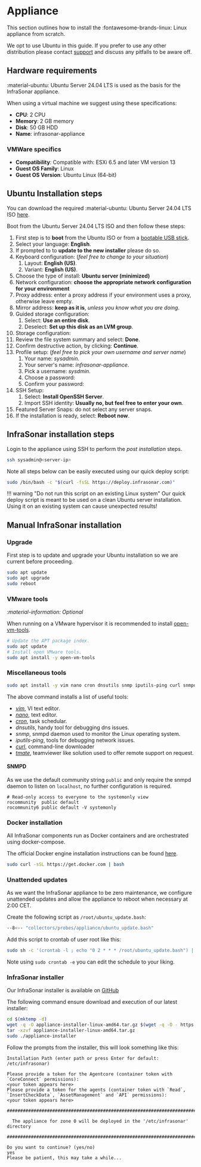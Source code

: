 # Appliance

This section outlines how to install the :fontawesome-brands-linux: Linux appliance from scratch.

We opt to use Ubuntu in this guide. If you prefer to use any other distribution please contact [support](/docs/introduction/support.md) and discuss any pitfalls to be aware off.

## Hardware requirements

:material-ubuntu: Ubuntu Server 24.04 LTS is used as the basis for the InfraSonar appliance.

When using a virtual machine we suggest using these specifications:

* **CPU**: 2 CPU
* **Memory**: 2 GB memory
* **Disk**: 50 GB HDD
* **Name**: infrasonar-appliance

### VMWare specifics

* **Compatibility**: Compatible with: ESXi 6.5 and later VM version 13
* **Guest OS Family**: Linux
* **Guest OS Version**: Ubuntu Linux (64-bit) 

## Ubuntu Installation steps

You can download the required :material-ubuntu: Ubuntu Server 24.04 LTS ISO [here](https://ubuntu.com/download/server).



Boot from the Ubuntu Server 24.04 LTS ISO and then follow these steps:

1. First step is to **boot** from the Ubuntu ISO or from a [bootable USB stick](https://ubuntu.com/tutorials/create-a-usb-stick-on-ubuntu).
2. Select your language: **English**.
3. If prompted to to **update to the new installer** please do so.
4. Keyboard configuration: (_feel free to change to your situation_)
    1. Layout: **English (US)**.
    2. Variant: **English (US)**.
5. Choose the type of install: **Ubuntu server (minimized)**
6. Network configuration: **choose the appropriate network configuration for your environment**
7. Proxy address: enter a proxy address if your environment uses a proxy, otherwise leave empty.
8. Mirror address: **keep as it is**, *unless you know what you are doing*.
9. Guided storage configuration:
    1. Select: **Use an entire disk**.
    2. Deselect: **Set up this disk as an LVM group**.
10. Storage configuration:
   1. Review the file system summary and select: **Done**.
11. Confirm destructive action, by clicking: **Continue**.
12. Profile setup: (_feel free to pick your own username and server name_)
    1.  Your name: *sysadmin*.
    2.  Your server's name: *infrasonar-appliance*.
    3.  Pick a username: *sysdmin*.
    4.  Choose a password: <Pick your own strong password and store is safely>
    5.  Confirm your password: <Pick your own strong password and store is safely>
13. SSH Setup:
    1.  Select: **Install OpenSSH Server**.
    2.  Import SSH identity: **Usually no, but feel free to enter your own**.
14. Featured Server Snaps: do not select any server snaps.
15. If the installation is ready, select: **Reboot now**.

## InfraSonar installation steps

Login to the appliance using SSH to perform the *post installation* steps.

```bash
ssh sysadmin@<server-ip>
```

Note all steps below can be easily executed using our quick deploy script:

```bash
sudo /bin/bash -c "$(curl -fsSL https://deploy.infrasonar.com)"
```

!!! warning "Do not run this script on an existing Linux system"
    Our quick deploy script is meant to be used on a clean Ubuntu server installation.
    Using it on an existing system can cause unexpected results!

## Manual InfraSonar installation

### Upgrade

First step is to update and upgrade your Ubuntu installation so we are current before proceeding.

```bash 
sudo apt update
sudo apt upgrade
sudo reboot
```

### VMware tools

*:material-information: Optional*

When running on a VMware hypervisor it is recommended to install [open-vm-tools](https://github.com/vmware/open-vm-tools).

```bash 
# Update the APT package index.
sudo apt update
# Install open VMware tools.
sudo apt install -y open-vm-tools
```

### Miscellaneous tools

```bash
sudo apt install -y vim nano cron dnsutils snmp iputils-ping curl snmpd tmate jq
```

The above command installs a list of useful tools:

* *[vim](https://www.vim.org/)*, VI text editor.
* *[nano](https://www.nano-editor.org/)*, text editor.
* *[cron](https://crontab.guru/)*, task schedular. 
* *dnsutils*, handy tool for debugging dns issues.
* *snmp*, snmpd daemon used to monitor the Linux operating system.
* *iputils-ping*, tools for debugging network issues.
* *[curl](https://curl.se/)*, command-line downloader
* *[tmate](https://tmate.io/)*, teamviewer like solution used to offer remote support on request.

#### SNMPD

As we use the default community string `public` and only require the snmpd daemon to listen on `localhost`, no further configuration is required.


```
# Read-only access to everyone to the systemonly view
rocommunity  public default
rocommunity6 public default -V systemonly
```

### Docker installation

All InfraSonar components run as Docker containers and are orchestrated using docker-compose.

The official Docker engine installation instructions can be found [here](https://docs.docker.com/engine/install/ubuntu/).

```bash
sudo curl -sSL https://get.docker.com | bash
```

### Unattended updates

As we want the InfraSonar appliance to be zero maintenance, we configure unattended updates and allow the appliance to reboot when necessary at 2:00 CET.

Create the following script as `/root/ubuntu_update.bash`:

```bash title="ubuntu_update.bash"
--8<-- "collectors/probes/appliance/ubuntu_update.bash"
```

Add this script to crontab of user root like this:

```bash
sudo sh -c '(crontab -l ; echo "0 2 * * * /root/ubuntu_update.bash") | crontab -'
```

Note using `sudo crontab -e` you can edit the schedule to your liking.

### InfraSonar installer

Our InfraSonar installer is available on [GitHub](https://github.com/infrasonar/appliance-installer)

The following command ensure download and execution of our latest installer:

```bash
cd $(mktemp -d)
wget -q -O appliance-installer-linux-amd64.tar.gz $(wget -q -O - https://api.github.com/repos/infrasonar/appliance-installer/releases/latest  |  jq -r '.assets[] | select(.name | contains ("linux")) | .browser_download_url')
tar -xzvf appliance-installer-linux-amd64.tar.gz
sudo ./appliance-installer
```

Follow the prompts from the installer, this will look something like this:

```
Installation Path (enter path or press Enter for default: /etc/infrasonar)

Please provide a token for the Agentcore (container token with `CoreConnect` permissions):
<your token appears here>
Please provide a token for the agents (container token with `Read`, `InsertCheckData`, `AssetManagement` and `API` permissions):
<your token appears here>

################################################################################

  The appliance for zone 0 will be deployed in the '/etc/infrasonar' directory

################################################################################

Do you want to continue? (yes/no)
yes
Please be patient, this may take a while...
```